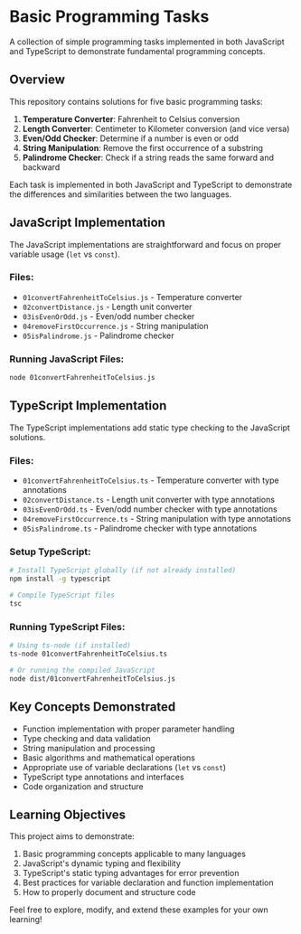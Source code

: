 # Basic Programming Tasks

A collection of simple programming tasks implemented in both JavaScript and TypeScript to demonstrate fundamental programming concepts.

## Overview

This repository contains solutions for five basic programming tasks:

1. **Temperature Converter**: Fahrenheit to Celsius conversion
2. **Length Converter**: Centimeter to Kilometer conversion (and vice versa)
3. **Even/Odd Checker**: Determine if a number is even or odd
4. **String Manipulation**: Remove the first occurrence of a substring
5. **Palindrome Checker**: Check if a string reads the same forward and backward

Each task is implemented in both JavaScript and TypeScript to demonstrate the differences and similarities between the two languages.

## JavaScript Implementation

The JavaScript implementations are straightforward and focus on proper variable usage (`let` vs `const`).

### Files:
- `01convertFahrenheitToCelsius.js` - Temperature converter
- `02convertDistance.js` - Length unit converter
- `03isEvenOrOdd.js` - Even/odd number checker
- `04removeFirstOccurrence.js` - String manipulation
- `05isPalindrome.js` - Palindrome checker

### Running JavaScript Files:
```bash
node 01convertFahrenheitToCelsius.js
```

## TypeScript Implementation

The TypeScript implementations add static type checking to the JavaScript solutions.

### Files:
- `01convertFahrenheitToCelsius.ts` - Temperature converter with type annotations
- `02convertDistance.ts` - Length unit converter with type annotations
- `03isEvenOrOdd.ts` - Even/odd number checker with type annotations
- `04removeFirstOccurrence.ts` - String manipulation with type annotations
- `05isPalindrome.ts` - Palindrome checker with type annotations


### Setup TypeScript:
```bash
# Install TypeScript globally (if not already installed)
npm install -g typescript

# Compile TypeScript files
tsc
```

### Running TypeScript Files:
```bash
# Using ts-node (if installed)
ts-node 01convertFahrenheitToCelsius.ts

# Or running the compiled JavaScript
node dist/01convertFahrenheitToCelsius.js
```

## Key Concepts Demonstrated

- Function implementation with proper parameter handling
- Type checking and data validation
- String manipulation and processing
- Basic algorithms and mathematical operations
- Appropriate use of variable declarations (`let` vs `const`)
- TypeScript type annotations and interfaces
- Code organization and structure

## Learning Objectives

This project aims to demonstrate:

1. Basic programming concepts applicable to many languages
2. JavaScript's dynamic typing and flexibility
3. TypeScript's static typing advantages for error prevention
4. Best practices for variable declaration and function implementation
5. How to properly document and structure code

Feel free to explore, modify, and extend these examples for your own learning!
